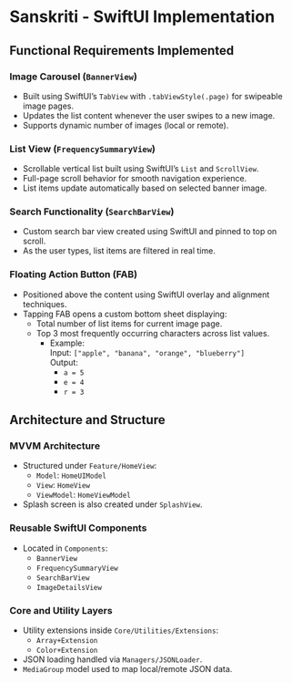 # Sanskriti - SwiftUI Implementation

## Functional Requirements Implemented

### Image Carousel (`BannerView`)
- Built using SwiftUI’s `TabView` with `.tabViewStyle(.page)` for swipeable image pages.
- Updates the list content whenever the user swipes to a new image.
- Supports dynamic number of images (local or remote).

### List View (`FrequencySummaryView`)
- Scrollable vertical list built using SwiftUI’s `List` and `ScrollView`.
- Full-page scroll behavior for smooth navigation experience.
- List items update automatically based on selected banner image.

### Search Functionality (`SearchBarView`)
- Custom search bar view created using SwiftUI and pinned to top on scroll.
- As the user types, list items are filtered in real time.

### Floating Action Button (FAB)
- Positioned above the content using SwiftUI overlay and alignment techniques.
- Tapping FAB opens a custom bottom sheet displaying:
  - Total number of list items for current image page.
  - Top 3 most frequently occurring characters across list values.
    - Example:  
      Input: `["apple", "banana", "orange", "blueberry"]`  
      Output:
      - `a = 5`  
      - `e = 4`  
      - `r = 3`

## Architecture and Structure

### MVVM Architecture
- Structured under `Feature/HomeView`:
  - `Model`: `HomeUIModel`
  - `View`: `HomeView`
  - `ViewModel`: `HomeViewModel`
- Splash screen is also created under `SplashView`.

### Reusable SwiftUI Components
- Located in `Components`:
  - `BannerView`
  - `FrequencySummaryView`
  - `SearchBarView`
  - `ImageDetailsView`

### Core and Utility Layers
- Utility extensions inside `Core/Utilities/Extensions`:
  - `Array+Extension`
  - `Color+Extension`
- JSON loading handled via `Managers/JSONLoader`.
- `MediaGroup` model used to map local/remote JSON data.
